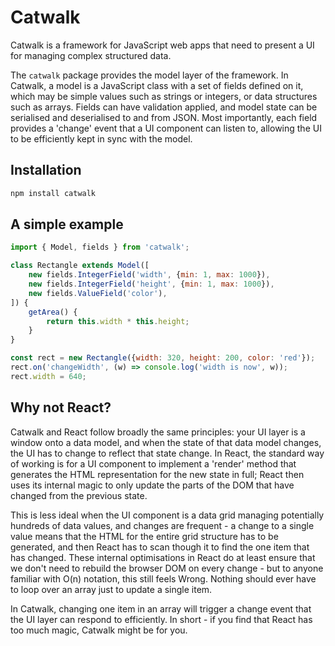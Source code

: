 # Catwalk

Catwalk is a framework for JavaScript web apps that need to present a UI for managing complex structured data.

The `catwalk` package provides the model layer of the framework. In Catwalk, a model is a JavaScript class with a set of fields defined on it, which may be simple values such as strings or integers, or data structures such as arrays. Fields can have validation applied, and model state can be serialised and deserialised to and from JSON. Most importantly, each field provides a 'change' event that a UI component can listen to, allowing the UI to be efficiently kept in sync with the model.

## Installation

```sh
npm install catwalk
```

## A simple example

```javascript
import { Model, fields } from 'catwalk';

class Rectangle extends Model([
    new fields.IntegerField('width', {min: 1, max: 1000}),
    new fields.IntegerField('height', {min: 1, max: 1000}),
    new fields.ValueField('color'),
]) {
    getArea() {
        return this.width * this.height;
    }
}

const rect = new Rectangle({width: 320, height: 200, color: 'red'});
rect.on('changeWidth', (w) => console.log('width is now', w));
rect.width = 640;
```

## Why not React?

Catwalk and React follow broadly the same principles: your UI layer is a window onto a data model, and when the state of that data model changes, the UI has to change to reflect that state change. In React, the standard way of working is for a UI component to implement a 'render' method that generates the HTML representation for the new state in full; React then uses its internal magic to only update the parts of the DOM that have changed from the previous state.

This is less ideal when the UI component is a data grid managing potentially hundreds of data values, and changes are frequent - a change to a single value means that the HTML for the entire grid structure has to be generated, and then React has to scan though it to find the one item that has changed. These internal optimisations in React do at least ensure that we don't need to rebuild the browser DOM on every change - but to anyone familiar with O(n) notation, this still feels Wrong. Nothing should ever have to loop over an array just to update a single item.

In Catwalk, changing one item in an array will trigger a change event that the UI layer can respond to efficiently. In short - if you find that React has too much magic, Catwalk might be for you.
